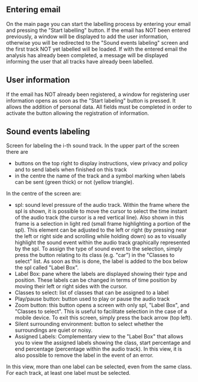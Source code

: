 ## Entering email

On the main page you can start the labelling process by entering your email and pressing the "Start labelling" button. If the email has NOT been entered previously, a window will be displayed to add the user information, otherwise you will be redirected to the "Sound events labeling" screen and the first track NOT yet labelled will be loaded. If with the entered email the analysis has already been completed, a message will be displayed informing the user that all tracks have already been labelled.

## User information

If the email has NOT already been registered, a window for registering user information opens as soon as the "Start labeling" button is pressed. It allows the addition of personal data. All fields must be completed in order to activate the button allowing the registration of information.

## Sound events labeling

Screen for labeling the i-th sound track. 
In the upper part of the screen there are
- buttons on the top right to display instructions, view privacy and policy and to send labels when finished on this track
- in the centre the name of the track and a symbol marking when labels can be sent (green thick) or not (yellow triangle).

In the centre of the screen are:

- spl: sound level pressure of the audio track. Within the frame where the spl is shown, it is possible to move the cursor to select the time instant of the audio track (the cursor is a red vertical line). Also shown in this frame is a selection in light red (small frame highlighting a portion of the spl). This element can be adjusted to the left or right (by pressing near the left or right side and scrolling while holding down) so as to visually highlight the sound event within the audio track graphically represented by the spl. To assign the type of sound event to the selection, simply press the button relating to its class (e.g. "car") in the "Classes to select" list. As soon as this is done, the label is added to the box below the spl called "Label Box".
- Label Box: pane where the labels are displayed showing their type and position. These labels can be changed in terms of time position by moving their left or right sides with the cursor.
- Classes to select: list of classes that can be assigned to a label
- Play/pause button: button used to play or pause the audio track
- Zoom button: this button opens a screen with only spl, "Label Box", and "Classes to select". This is useful to facilitate selection in the case of a mobile device. To exit this screen, simply press the back arrow (top left).
- Silent surrounding environment: button to select whether the surroundings are quiet or noisy.
- Assigned Labels: Complementary view to the "Label Box" that allows you to view the assigned labels showing the class, start percentage and end percentage (percentage within the audio track). In this view, it is also possible to remove the label in the event of an error.

In this view, more than one label can be selected, even from the same class. For each track, at least one label must be selected. 